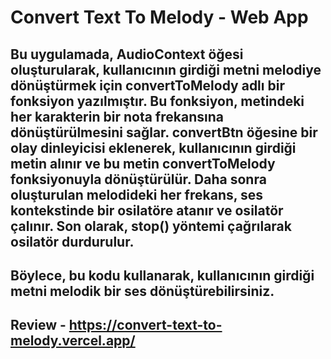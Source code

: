 # Convert Text To Melody - Web App
## Bu uygulamada, AudioContext öğesi oluşturularak, kullanıcının girdiği metni melodiye dönüştürmek için convertToMelody adlı bir fonksiyon yazılmıştır. Bu fonksiyon, metindeki her karakterin bir nota frekansına dönüştürülmesini sağlar. convertBtn öğesine bir olay dinleyicisi eklenerek, kullanıcının girdiği metin alınır ve bu metin convertToMelody fonksiyonuyla dönüştürülür. Daha sonra oluşturulan melodideki her frekans, ses kontekstinde bir osilatöre atanır ve osilatör çalınır. Son olarak, stop() yöntemi çağrılarak osilatör durdurulur.

## Böylece, bu kodu kullanarak, kullanıcının girdiği metni melodik bir ses dönüştürebilirsiniz.

## Review - https://convert-text-to-melody.vercel.app/
